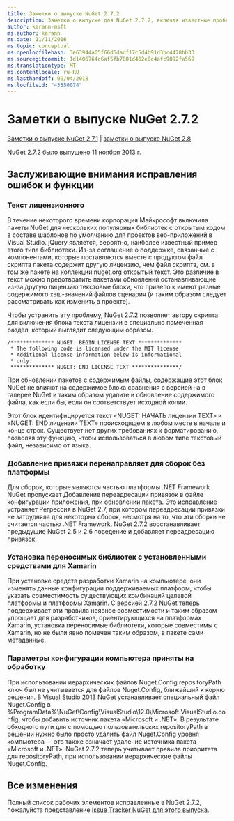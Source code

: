 ```yaml
---
title: Заметки о выпуске NuGet 2.7.2
description: Заметки о выпуске для NuGet 2.7.2, включая известные проблемы, исправления ошибок, добавленные функции и запросы на изменение структуры.
author: karann-msft
ms.author: karann
ms.date: 11/11/2016
ms.topic: conceptual
ms.openlocfilehash: 3e63944a05f66d5dadf17c5d4b91d3bc4478bb33
ms.sourcegitcommit: 1d1406764c6af5fb7801d462e0c4afc9092fa569
ms.translationtype: MT
ms.contentlocale: ru-RU
ms.lasthandoff: 09/04/2018
ms.locfileid: "43550074"
---
```

# <a name="nuget-272-release-notes"></a>Заметки о выпуске NuGet 2.7.2

[Заметки о выпуске NuGet 2.7.1](../release-notes/nuget-2.7.1.md) | [заметки о выпуске NuGet 2.8](../release-notes/nuget-2.8.md)

NuGet 2.7.2 было выпущено 11 ноября 2013 г.

## <a name="noteworthy-bug-fixes-and-features"></a>Заслуживающие внимания исправления ошибок и функции

### <a name="license-text"></a>Текст лицензионного
В течение некоторого времени корпорация Майкрософт включила пакеты NuGet для нескольких популярных библиотек с открытым кодом в составе шаблонов по умолчанию для проектов веб-приложений в Visual Studio. jQuery является, вероятно, наиболее известный пример этого типа библиотеки. Из-за соглашение о поддержке, связанные с компонентами, которые поставляются вместе с продуктом файл скрипта пакета содержит другую лицензию, чем файл скрипта, см. в том же пакете на коллекции nuget.org открытый текст. Это различие в текст можно предотвратить пакетами обновлений останавливающие из-за другую лицензию текстовые блоки, что привело к имеют разные содержимого хэш-значений файлов сценария (и таким образом следует рассматривать как изменить в проекте).

Чтобы устранить эту проблему, NuGet 2.7.2 позволяет автору скрипта для включения блока текста лицензии в специально помеченная раздел, который выглядит следующим образом.

    /************** NUGET: BEGIN LICENSE TEXT **************
     * The following code is licensed under the MIT license
     * Additional license information below is informational
     * only.
     ************** NUGET: END LICENSE TEXT ***************/

При обновлении пакетов с содержимым файлы, содержащие этот блок NuGet не влияют на содержимое блока сравнения с версией на в галерее NuGet и таким образом удалите и обновление содержимого файла, как если бы, если он соответствует исходной копии.

Этот блок идентифицируется текст «NUGET: НАЧАТЬ лицензии TEXT» и «NUGET: END лицензии TEXT» происходящем в любом месте в начале и конце строк.  Существует нет других требованиях к форматированию, позволяя эту функцию, чтобы использоваться в любом типе текстовый файл, независимо от языка.

### <a name="add-binding-redirects-for-non-framework-assemblies"></a>Добавление привязки перенаправляет для сборок без платформы
Для сборок, которые являются частью платформы .NET Framework NuGet пропускает Добавление переадресации привязок в файле конфигурации приложения, при обновлении пакета. Это исправление устраняет Регрессия в NuGet 2.7, при котором переадресации привязки не затрудняла для некоторых сборок, несмотря на то, что эти сборки не считается частью .NET Framework. NuGet 2.7.2 восстанавливает предыдущие NuGet 2.5 и 2.6 поведение и добавляет переадресацию привязок.

### <a name="installing-portable-libraries-with-xamarin-tools-installed"></a>Установка переносимых библиотек с установленными средствами для Xamarin
При установке средств разработки Xamarin на компьютере, они изменять данные конфигурации поддерживаемых платформ, чтобы указать совместимость существующих комбинаций целевой платформы и платформы Xamarin. С версией 2.7.2 NuGet теперь поддерживает эти правила неявное совместимости и таким образом упрощает для разработчиков, ориентирующихся на платформах Xamarin, установка переносимые библиотеки, которые совместимы с Xamarin, но не были явно помечен таким образом, в пакете сами метаданные.

### <a name="machine-wide-configuration-settings-honored"></a>Параметры конфигурации компьютера приняты на обработку
При использовании иерархических файлов Nuget.Config repositoryPath ключ был не учитывается для файлов Nuget.Config, ближайший к корню решения. В Visual Studio 2013 NuGet устанавливает специальный файл Nuget.Config в %ProgramData%\NuGet\Config\VisualStudio\12.0\Microsoft.VisualStudio.config, чтобы добавить источник пакета «Microsoft и .NET». В результате обходного пути для с помощью пользовательских repositoryPath в решении нужно было просто удалить файл Nuget.Config уровня компьютера — это также означает удаление источника пакета «Microsoft и .NET». NuGet 2.7.2 теперь учитывает правила приоритета для repositoryPath, при использовании иерархические файлы Nuget.Config.

## <a name="all-changes"></a>Все изменения
Полный список рабочих элементов исправленные в NuGet 2.7.2, пожалуйста представление [Issue Tracker NuGet для этого выпуска](https://nuget.codeplex.com/workitem/list/advanced?keyword=&status=All&type=All&priority=All&release=NuGet%202.7.2&assignedTo=All&component=All&sortField=LastUpdatedDate&sortDirection=Descending&page=0&reasonClosed=Fixed).
